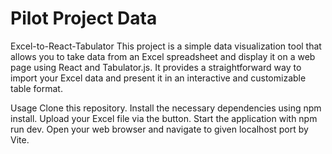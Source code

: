 # Pilot Project Data

Excel-to-React-Tabulator
This project is a simple data visualization tool that allows you to take data from an Excel spreadsheet and display it on a web page using React and Tabulator.js. It provides a straightforward way to import your Excel data and present it in an interactive and customizable table format.

Usage
Clone this repository.
Install the necessary dependencies using npm install.
Upload your Excel file via the button.
Start the application with npm run dev.
Open your web browser and navigate to given localhost port by Vite.
